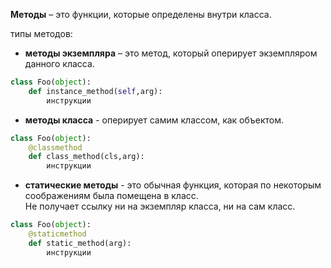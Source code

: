  **Методы** – это функции, которые определены внутри класса.
 
типы методов: 
- **методы экземпляра** – это метод, который оперирует экземпляром данного класса.
```python
class Foo(object):
	def instance_method(self,arg): 
		инструкции
```
- **методы класса** - оперирует самим классом, как объектом.
```python
class Foo(object):
	@classmethod
	def class_method(cls,arg): 
		инструкции
```

-  **статические методы** -  это обычная функция, которая по некоторым соображениям была помещена в класс. <br>
	Не получает ссылку ни на экземпляр класса, ни на сам класс.
```python
class Foo(object):
	@staticmethod
	def static_method(arg):
		инструкции
```
